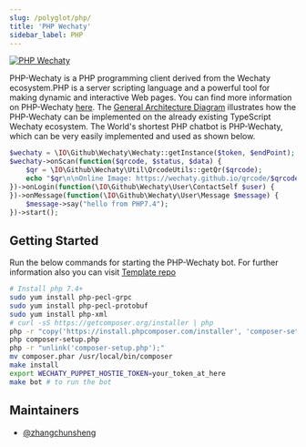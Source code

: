 ```yaml
---
slug: /polyglot/php/
title: 'PHP Wechaty'
sidebar_label: PHP
---
```


[![PHP Wechaty](https://img.shields.io/badge/Wechaty-PHP-7de)](https://github.com/wechaty/php-wechaty)

PHP-Wechaty is a PHP programming client derived from the Wechaty ecosystem.PHP is a server scripting language and a powerful tool for making dynamic and interactive Web pages. You can find more information on PHP-Wechaty [here](https://github.com/wechaty/php-wechaty). The [General Architecture Diagram](https://wechaty.js.org/docs/polyglot/diy/) illustrates how the PHP-Wechaty can be implemented on the already existing TypeScript Wechaty ecosystem.
The World's shortest PHP chatbot is PHP-Wechaty, which can be very easily implemented and used as shown below.

```php
$wechaty = \IO\Github\Wechaty\Wechaty::getInstance($token, $endPoint);
$wechaty->onScan(function($qrcode, $status, $data) {
    $qr = \IO\Github\Wechaty\Util\QrcodeUtils::getQr($qrcode);
    echo "$qr\n\nOnline Image: https://wechaty.github.io/qrcode/$qrcode\n";
})->onLogin(function(\IO\Github\Wechaty\User\ContactSelf $user) {
})->onMessage(function(\IO\Github\Wechaty\User\Message $message) {
    $message->say("hello from PHP7.4");
})->start();
```

## Getting Started

Run the below commands for starting the PHP-Wechaty bot. For further information also you can visit [Template repo](https://github.com/wechaty/php-wechaty-getting-started)

```sh
# Install php 7.4+
sudo yum install php-pecl-grpc
sudo yum install php-pecl-protobuf
sudo yum install php-xml
# curl -sS https://getcomposer.org/installer | php
php -r "copy('https://install.phpcomposer.com/installer', 'composer-setup.php');"
php composer-setup.php
php -r "unlink('composer-setup.php');"
mv composer.phar /usr/local/bin/composer
make install
export WECHATY_PUPPET_HOSTIE_TOKEN=your_token_at_here
make bot # to run the bot
```

## Maintainers

* [@zhangchunsheng](https://github.com/zhangchunsheng)
